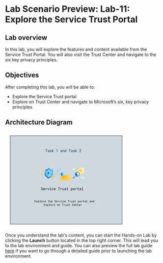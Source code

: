 # Lab Scenario Preview: Lab-11: Explore the Service Trust Portal

## Lab overview

In this lab, you will explore the features and content available from the Service Trust Portal. You will also visit the Trust Center and navigate to the six key privacy principles.

## Objectives

After completing this lab, you will be able to:

- Explore the Service Trust portal
- Explore on Trust Center and navigate to Microsoft’s six, key privacy principles

## Architecture Diagram

![](./Images/sc900lab11.png)

Once you understand the lab's content, you can start the Hands-on Lab by clicking the **Launch** button located in the top right corner. This will lead you to the lab environment and guide. You can also preview the full lab guide [here](https://experience.cloudlabs.ai/#/labguidepreview/25dee2f1-e8b4-47f2-a78d-8977f43f4f55) if you want to go through a detailed guide prior to launching the lab environment.

